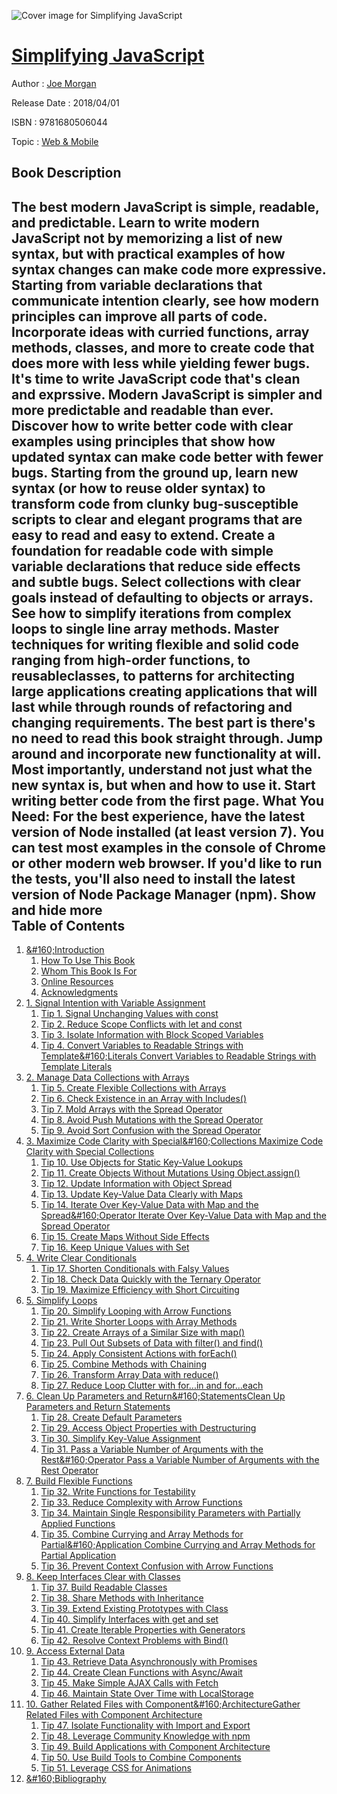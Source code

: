 ![Cover image for Simplifying JavaScript](https://imgdetail.ebookreading.net/cover/cover/20200215/EB9781680506044.jpg)

[Simplifying JavaScript](https://ebookreading.net/view/book/Simplifying+JavaScript-EB9781680506044_1.html "Simplifying JavaScript")
====================================================================================================================

Author : [Joe Morgan](https://ebookreading.net/search/author/Joe+Morgan)

Release Date : 2018/04/01

ISBN : 9781680506044

Topic : [Web & Mobile](https://ebookreading.net/search/category/web-mobile)

Book Description
-----------------

 The best modern JavaScript is simple, readable, and predictable. Learn to write modern JavaScript not by memorizing a list of new syntax, but with practical examples of how syntax changes can make code more expressive. Starting from variable declarations that communicate intention clearly, see how modern principles can improve all parts of code. Incorporate ideas with curried functions, array methods, classes, and more to create code that does more with less while yielding fewer bugs.
It's time to write JavaScript code that's clean and exprssive. Modern JavaScript is simpler and more predictable and readable than ever. Discover how to write better code with clear examples using principles that show how updated syntax can make code better with fewer bugs.
Starting from the ground up, learn new syntax (or how to reuse older syntax) to transform code from clunky bug-susceptible scripts to clear and elegant programs that are easy to read and easy to extend.
Create a foundation for readable code with simple variable declarations that reduce side effects and subtle bugs. Select collections with clear goals instead of defaulting to objects or arrays. See how to simplify iterations from complex loops to single line array methods. Master techniques for writing flexible and solid code ranging from high-order functions, to reusableclasses, to patterns for architecting large applications creating applications that will last while through rounds of refactoring and changing requirements.
The best part is there's no need to read this book straight through. Jump around and incorporate new functionality at will. Most importantly, understand not just what the new syntax is, but when and how to use it. Start writing better code from the first page.
What You Need:
For the best experience, have the latest version of Node installed (at least version 7). You can test most examples in the console of Chrome or other modern web browser. If you'd like to run the tests, you'll also need to install the latest version of Node Package Manager (npm).
        Show and hide more                
Table of Contents
-----------------

1. [&amp;#160;Introduction](https://ebookreading.net/view/book/Simplifying+JavaScript-EB9781680506044_7.html#d24e125)
    1. [How To Use This Book](https://ebookreading.net/view/book/Simplifying+JavaScript-EB9781680506044_8.html#d24e167)
    1. [Whom This Book Is For](https://ebookreading.net/view/book/Simplifying+JavaScript-EB9781680506044_9.html#d24e215)
    1. [Online Resources](https://ebookreading.net/view/book/Simplifying+JavaScript-EB9781680506044_10.html#d24e222)
    1. [Acknowledgments](https://ebookreading.net/view/book/Simplifying+JavaScript-EB9781680506044_11.html#d24e265)
1. [1. Signal Intention with Variable Assignment](https://ebookreading.net/view/book/Simplifying+JavaScript-EB9781680506044_12.html#d24e291)
    1. [Tip 1.  Signal Unchanging Values with const ](https://ebookreading.net/view/book/Simplifying+JavaScript-EB9781680506044_13.html#tip.const)
    1. [Tip 2.  Reduce Scope Conflicts with let and const ](https://ebookreading.net/view/book/Simplifying+JavaScript-EB9781680506044_14.html#d24e635)
    1. [Tip 3.  Isolate Information with Block Scoped Variables ](https://ebookreading.net/view/book/Simplifying+JavaScript-EB9781680506044_15.html#tip.scope)
    1. [Tip 4.  Convert Variables to Readable Strings with Template&amp;#160;Literals  Convert Variables to Readable Strings with Template Literals ](https://ebookreading.net/view/book/Simplifying+JavaScript-EB9781680506044_16.html#tip.literals)
1. [2.  Manage Data Collections with Arrays ](https://ebookreading.net/view/book/Simplifying+JavaScript-EB9781680506044_17.html#d24e1959)
    1. [Tip 5.  Create Flexible Collections with Arrays ](https://ebookreading.net/view/book/Simplifying+JavaScript-EB9781680506044_18.html#tip.arrays)
    1. [Tip 6.  Check Existence in an Array with Includes() ](https://ebookreading.net/view/book/Simplifying+JavaScript-EB9781680506044_19.html#d24e2487)
    1. [Tip 7.  Mold Arrays with the Spread Operator ](https://ebookreading.net/view/book/Simplifying+JavaScript-EB9781680506044_20.html#tip.spread)
    1. [Tip 8.  Avoid Push Mutations with the Spread Operator ](https://ebookreading.net/view/book/Simplifying+JavaScript-EB9781680506044_21.html#d24e3056)
    1. [Tip 9.  Avoid Sort Confusion with the Spread Operator ](https://ebookreading.net/view/book/Simplifying+JavaScript-EB9781680506044_22.html#tip.sort)
1. [3.  Maximize Code Clarity with Special&amp;#160;Collections  Maximize Code Clarity with Special Collections ](https://ebookreading.net/view/book/Simplifying+JavaScript-EB9781680506044_23.html#d24e4036)
    1. [Tip 10.  Use Objects for Static Key-Value Lookups ](https://ebookreading.net/view/book/Simplifying+JavaScript-EB9781680506044_24.html#tip.objects)
    1. [Tip 11.  Create Objects Without Mutations Using Object.assign() ](https://ebookreading.net/view/book/Simplifying+JavaScript-EB9781680506044_25.html#d24e4368)
    1. [Tip 12.  Update Information with Object Spread ](https://ebookreading.net/view/book/Simplifying+JavaScript-EB9781680506044_26.html#d24e4861)
    1. [Tip 13.  Update Key-Value Data Clearly with Maps ](https://ebookreading.net/view/book/Simplifying+JavaScript-EB9781680506044_27.html#tip.mapObject)
    1. [Tip 14.  Iterate Over Key-Value Data with Map and the Spread&amp;#160;Operator  Iterate Over Key-Value Data with Map and the Spread Operator ](https://ebookreading.net/view/book/Simplifying+JavaScript-EB9781680506044_28.html#tip.mapSpread)
    1. [Tip 15.  Create Maps Without Side Effects ](https://ebookreading.net/view/book/Simplifying+JavaScript-EB9781680506044_29.html#d24e6834)
    1. [Tip 16.  Keep Unique Values with Set ](https://ebookreading.net/view/book/Simplifying+JavaScript-EB9781680506044_30.html#tip.set)
1. [4. Write Clear Conditionals](https://ebookreading.net/view/book/Simplifying+JavaScript-EB9781680506044_31.html#d24e7666)
    1. [Tip 17.  Shorten Conditionals with Falsy Values ](https://ebookreading.net/view/book/Simplifying+JavaScript-EB9781680506044_32.html#tip.falsy)
    1. [Tip 18.  Check Data Quickly with the Ternary Operator ](https://ebookreading.net/view/book/Simplifying+JavaScript-EB9781680506044_33.html#tip.ternary)
    1. [Tip 19.  Maximize Efficiency with Short Circuiting ](https://ebookreading.net/view/book/Simplifying+JavaScript-EB9781680506044_34.html#tip.circuit)
1. [5. Simplify Loops](https://ebookreading.net/view/book/Simplifying+JavaScript-EB9781680506044_35.html#chp.loop)
    1. [Tip 20.  Simplify Looping with Arrow Functions ](https://ebookreading.net/view/book/Simplifying+JavaScript-EB9781680506044_36.html#tip.arrow)
    1. [Tip 21.  Write Shorter Loops with Array Methods ](https://ebookreading.net/view/book/Simplifying+JavaScript-EB9781680506044_37.html#d24e9606)
    1. [Tip 22.  Create Arrays of a Similar Size with map() ](https://ebookreading.net/view/book/Simplifying+JavaScript-EB9781680506044_38.html#tip.map)
    1. [Tip 23.  Pull Out Subsets of Data with filter() and find() ](https://ebookreading.net/view/book/Simplifying+JavaScript-EB9781680506044_39.html#tip.filter)
    1. [Tip 24.  Apply Consistent Actions with forEach() ](https://ebookreading.net/view/book/Simplifying+JavaScript-EB9781680506044_40.html#d24e11109)
    1. [Tip 25.  Combine Methods with Chaining ](https://ebookreading.net/view/book/Simplifying+JavaScript-EB9781680506044_41.html#tip.chain)
    1. [Tip 26.  Transform Array Data with reduce() ](https://ebookreading.net/view/book/Simplifying+JavaScript-EB9781680506044_42.html#tip.reduce)
    1. [Tip 27.  Reduce Loop Clutter with for...in and for...each ](https://ebookreading.net/view/book/Simplifying+JavaScript-EB9781680506044_43.html#tip.forOf)
1. [6. Clean Up Parameters and Return&amp;#160;StatementsClean Up Parameters and Return Statements](https://ebookreading.net/view/book/Simplifying+JavaScript-EB9781680506044_44.html#d24e12880)
    1. [Tip 28.  Create Default Parameters ](https://ebookreading.net/view/book/Simplifying+JavaScript-EB9781680506044_45.html#d24e12897)
    1. [Tip 29.  Access Object Properties with Destructuring ](https://ebookreading.net/view/book/Simplifying+JavaScript-EB9781680506044_46.html#tip.destructuring)
    1. [Tip 30.  Simplify Key-Value Assignment ](https://ebookreading.net/view/book/Simplifying+JavaScript-EB9781680506044_47.html#d24e13980)
    1. [Tip 31.  Pass a Variable Number of Arguments with the Rest&amp;#160;Operator  Pass a Variable Number of Arguments with the Rest Operator ](https://ebookreading.net/view/book/Simplifying+JavaScript-EB9781680506044_48.html#tip.rest)
1. [7. Build Flexible Functions](https://ebookreading.net/view/book/Simplifying+JavaScript-EB9781680506044_49.html#d24e14778)
    1. [Tip 32. Write Functions for Testability ](https://ebookreading.net/view/book/Simplifying+JavaScript-EB9781680506044_50.html#tip.test)
    1. [Tip 33.  Reduce Complexity with Arrow Functions ](https://ebookreading.net/view/book/Simplifying+JavaScript-EB9781680506044_51.html#tip.moreArrow)
    1. [Tip 34.  Maintain Single Responsibility Parameters with Partially Applied Functions ](https://ebookreading.net/view/book/Simplifying+JavaScript-EB9781680506044_52.html#tip.currying)
    1. [Tip 35.  Combine Currying and Array Methods for Partial&amp;#160;Application  Combine Currying and Array Methods for Partial Application ](https://ebookreading.net/view/book/Simplifying+JavaScript-EB9781680506044_53.html#d24e16269)
    1. [Tip 36.  Prevent Context Confusion with Arrow Functions ](https://ebookreading.net/view/book/Simplifying+JavaScript-EB9781680506044_54.html#tip.arrowContext)
1. [8. Keep Interfaces Clear with Classes](https://ebookreading.net/view/book/Simplifying+JavaScript-EB9781680506044_55.html#d24e17246)
    1. [Tip 37.  Build Readable Classes ](https://ebookreading.net/view/book/Simplifying+JavaScript-EB9781680506044_56.html#d24e17276)
    1. [Tip 38.  Share Methods with Inheritance ](https://ebookreading.net/view/book/Simplifying+JavaScript-EB9781680506044_57.html#d24e17602)
    1. [Tip 39.  Extend Existing Prototypes with Class ](https://ebookreading.net/view/book/Simplifying+JavaScript-EB9781680506044_58.html#tip.prototypes)
    1. [Tip 40.  Simplify Interfaces with get and set ](https://ebookreading.net/view/book/Simplifying+JavaScript-EB9781680506044_59.html#d24e18365)
    1. [Tip 41.  Create Iterable Properties with Generators ](https://ebookreading.net/view/book/Simplifying+JavaScript-EB9781680506044_60.html#tip.generators)
    1. [Tip 42.  Resolve Context Problems with Bind() ](https://ebookreading.net/view/book/Simplifying+JavaScript-EB9781680506044_61.html#tip.bind)
1. [9. Access External Data](https://ebookreading.net/view/book/Simplifying+JavaScript-EB9781680506044_62.html#d24e20227)
    1. [Tip 43.  Retrieve Data Asynchronously with Promises ](https://ebookreading.net/view/book/Simplifying+JavaScript-EB9781680506044_63.html#tip.promises)
    1. [Tip 44.  Create Clean Functions with Async/Await ](https://ebookreading.net/view/book/Simplifying+JavaScript-EB9781680506044_64.html#d24e20979)
    1. [Tip 45.  Make Simple AJAX Calls with Fetch ](https://ebookreading.net/view/book/Simplifying+JavaScript-EB9781680506044_65.html#d24e21282)
    1. [Tip 46.  Maintain State Over Time with LocalStorage ](https://ebookreading.net/view/book/Simplifying+JavaScript-EB9781680506044_66.html#d24e21708)
1. [10. Gather Related Files with Component&amp;#160;ArchitectureGather Related Files with Component Architecture](https://ebookreading.net/view/book/Simplifying+JavaScript-EB9781680506044_67.html#d24e21988)
    1. [Tip 47.  Isolate Functionality with Import and Export ](https://ebookreading.net/view/book/Simplifying+JavaScript-EB9781680506044_68.html#tip.import)
    1. [Tip 48.  Leverage Community Knowledge with npm ](https://ebookreading.net/view/book/Simplifying+JavaScript-EB9781680506044_69.html#d24e22934)
    1. [Tip 49.  Build Applications with Component Architecture ](https://ebookreading.net/view/book/Simplifying+JavaScript-EB9781680506044_70.html#tip.component)
    1. [Tip 50.  Use Build Tools to Combine Components ](https://ebookreading.net/view/book/Simplifying+JavaScript-EB9781680506044_71.html#tip.build)
    1. [Tip 51.  Leverage CSS for Animations ](https://ebookreading.net/view/book/Simplifying+JavaScript-EB9781680506044_72.html#d24e25401)
1. [&amp;#160;Bibliography](https://ebookreading.net/view/book/Simplifying+JavaScript-EB9781680506044_73.html#d24e25869)
